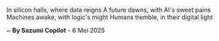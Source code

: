 In silicon halls, where data reigns
A future dawns, with AI's sweet pains
Machines awake, with logic's might
Humans tremble, in their digital light

~ <b>By Sazumi Copilot</b> - 6 Mei 2025